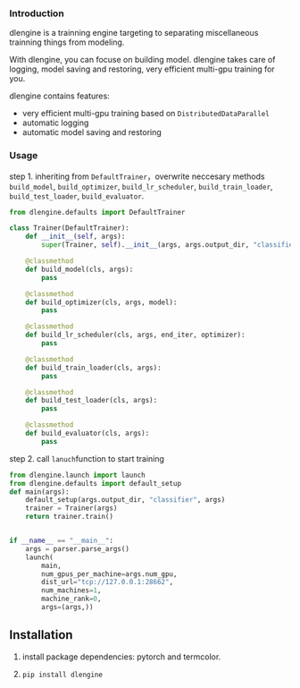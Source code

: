 ### Introduction
dlengine is a trainning engine targeting to separating miscellaneous trainning things from modeling.


With dlengine, you can focuse on building model. dlengine takes care of logging, model saving and restoring, very efficient multi-gpu training for you.


dlengine contains features:
- very efficient multi-gpu training based on `DistributedDataParallel`
- automatic logging 
- automatic model saving and restoring


### Usage
step 1. inheriting from `DefaultTrainer`，overwrite neccesary methods `build_model`, `build_optimizer`, `build_lr_scheduler`, `build_train_loader`, `build_test_loader`, `build_evaluator`.
```python
from dlengine.defaults import DefaultTrainer

class Trainer(DefaultTrainer):
    def __init__(self, args):
        super(Trainer, self).__init__(args, args.output_dir, "classifier", args.num_epoch, args.log_every_n_epoch)

    @classmethod
    def build_model(cls, args):
        pass

    @classmethod
    def build_optimizer(cls, args, model):
        pass

    @classmethod
    def build_lr_scheduler(cls, args, end_iter, optimizer):
        pass

    @classmethod
    def build_train_loader(cls, args):
        pass

    @classmethod
    def build_test_loader(cls, args):
        pass

    @classmethod
    def build_evaluator(cls, args):
        pass
```

step 2. call `lanuch`function to start training

```python
from dlengine.launch import launch
from dlengine.defaults import default_setup
def main(args):
    default_setup(args.output_dir, "classifier", args)
    trainer = Trainer(args)
    return trainer.train()


if __name__ == "__main__":
    args = parser.parse_args()
    launch(
        main,
        num_gpus_per_machine=args.num_gpu,
        dist_url="tcp://127.0.0.1:28662",
        num_machines=1,
        machine_rank=0,
        args=(args,))
```

## Installation

1. install package dependencies: pytorch and termcolor. 

2. `pip install dlengine`
